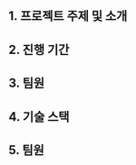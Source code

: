 
<!--

**Here are some ideas to get you started:**
## Hi there 👋


🙋‍♀️ A short introduction - what is your organization all about?
🌈 Contribution guidelines - how can the community get involved?
👩‍💻 Useful resources - where can the community find your docs? Is there anything else the community should know?
🍿 Fun facts - what does your team eat for breakfast?
🧙 Remember, you can do mighty things with the power of [Markdown](https://docs.github.com/github/writing-on-github/getting-started-with-writing-and-formatting-on-github/basic-writing-and-formatting-syntax)
-->

## 1. 프로젝트 주제 및 소개

## 2. 진행 기간

## 3. 팀원

## 4. 기술 스택

## 5. 팀원
